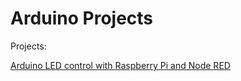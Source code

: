 # Arduino Projects #

Projects:

[Arduino LED control with Raspberry Pi and Node RED](https://github.com/prossouw79/arduino_projects/tree/master/Arduino%20Serial%20LED%20Control)
